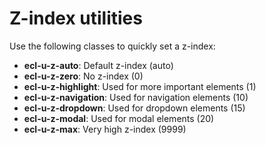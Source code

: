 # Z-index utilities

Use the following classes to quickly set a z-index:

- **ecl-u-z-auto**: Default z-index (auto)
- **ecl-u-z-zero**: No z-index (0)
- **ecl-u-z-highlight**: Used for more important elements (1)
- **ecl-u-z-navigation**: Used for navigation elements (10)
- **ecl-u-z-dropdown**: Used for dropdown elements (15)
- **ecl-u-z-modal**: Used for modal elements (20)
- **ecl-u-z-max**: Very high z-index (9999)
